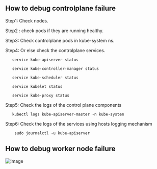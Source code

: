 ## How to debug controlplane failure
Step1: Check nodes.

Step2 : check pods if they are running healthy.

Step3: Check controlplane pods in kube-system ns.

Step4: Or else check the controlplane services. 

       service kube-apiserver status 
	   
	   service kube-controller-manager status 
	   
	   service kube-scheduler status 
	   
	   service kubelet status 
	   
	   service kube-proxy status 
	   
Step5: Check the logs of the control plane components 
       
	   kubectl logs kube-apiserver-master -n kube-system 
	   
Step6: Check the logs of the services using hosts logging mechanism 
       
		sudo journalctl -u kube-apiserver 



## How to debug worker node failure
![image](https://github.com/MeSabya/Kubernetes/assets/33947539/98558998-d72b-46e8-be31-75ffd426efe5)


